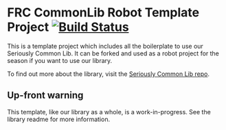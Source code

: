 # FRC CommonLib Robot Template Project [![Build Status](https://dev.azure.com/Team488/SeriouslyCommonLib/_apis/build/status/Team488.FRCRobotTemplate?branchName=master)](https://dev.azure.com/Team488/SeriouslyCommonLib/_build/latest?definitionId=3?branchName=master)

This is a template project which includes all the boilerplate to use our Seriously Common Lib. It can be forked and used as a robot project for the season if you want to use our library.

To find out more about the library, visit the [Seriously Common Lib repo](https://github.com/Team488/SeriouslyCommonLib).

## Up-front warning

This template, like our library as a whole, is a work-in-progress. See the library readme for more information.
